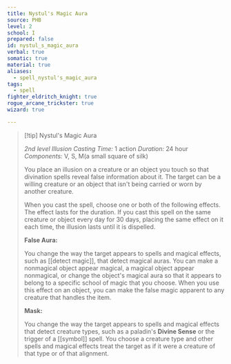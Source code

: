 ```yaml
---
title: Nystul's Magic Aura
source: PHB
level: 2
school: I
prepared: false
id: nystul_s_magic_aura
verbal: true
somatic: true
material: true
aliases:
  - spell_nystul's_magic_aura
tags:
  - spell
fighter_eldritch_knight: true
rogue_arcane_trickster: true
wizard: true

---
```

>[!tip] Nystul's Magic Aura
>
> *2nd level Illusion*
> *Casting Time:* 1 action
> *Duration:* 24 hour
> *Components:* V, S, M(a small square of silk)
>
>You place an illusion on a creature or an object you touch so that divination spells reveal false information about it. The target can be a willing creature or an object that isn't being carried or worn by another creature.
>
>When you cast the spell, choose one or both of the following effects. The effect lasts for the duration. If you cast this spell on the same creature or object every day for 30 days, placing the same effect on it each time, the illusion lasts until it is dispelled.
>
>**False Aura:**
>
>You change the way the target appears to spells and magical effects, such as [[detect magic]], that detect magical auras. You can make a nonmagical object appear magical, a magical object appear nonmagical, or change the object's magical aura so that it appears to belong to a specific school of magic that you choose. When you use this effect on an object, you can make the false magic apparent to any creature that handles the item.
>
>**Mask:**
>
>You change the way the target appears to spells and magical effects that detect creature types, such as a paladin's **Divine Sense** or the trigger of a [[symbol]] spell. You choose a creature type and other spells and magical effects treat the target as if it were a creature of that type or of that alignment.
>

